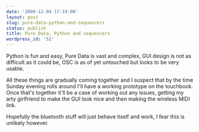 ```yaml
---
date: '2009-12-04 17:19:00'
layout: post
slug: pure-data-python-and-sequencers
status: publish
title: Pure Data, Python and sequencers
wordpress_id: '52'
---
```


Python is fun and easy, Pure Data is vast and complex, GUI design is not as difficult as it could be, OSC is as of yet untouched but looks to be very usable.

All these things are gradually coming together and I suspect that by the time Sunday evening rolls around I'll have a working prototype on the touchbook. Once that's together it'll be a case of working out any issues, getting my arty girlfriend to make the GUI look nice and then making the wireless MIDI link.

Hopefully the bluetooth stuff will just behave itself and work, I fear this is unlikely however.
